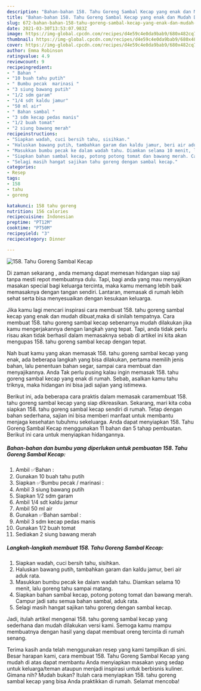```yaml
---
description: "Bahan-bahan 158. Tahu Goreng Sambal Kecap yang enak dan Mudah Dibuat"
title: "Bahan-bahan 158. Tahu Goreng Sambal Kecap yang enak dan Mudah Dibuat"
slug: 672-bahan-bahan-158-tahu-goreng-sambal-kecap-yang-enak-dan-mudah-dibuat
date: 2021-03-30T13:53:07.983Z
image: https://img-global.cpcdn.com/recipes/d4e59c4e0da9bab9/680x482cq70/158-tahu-goreng-sambal-kecap-foto-resep-utama.jpg
thumbnail: https://img-global.cpcdn.com/recipes/d4e59c4e0da9bab9/680x482cq70/158-tahu-goreng-sambal-kecap-foto-resep-utama.jpg
cover: https://img-global.cpcdn.com/recipes/d4e59c4e0da9bab9/680x482cq70/158-tahu-goreng-sambal-kecap-foto-resep-utama.jpg
author: Emma Robinson
ratingvalue: 4.9
reviewcount: 9
recipeingredient:
- " Bahan "
- "10 buah tahu putih"
- " Bumbu pecak  marinasi "
- "3 siung bawang putih"
- "1/2 sdm garam"
- "1/4 sdt kaldu jamur"
- "50 ml air"
- " Bahan sambal "
- "3 sdm kecap pedas manis"
- "1/2 buah tomat"
- "2 siung bawang merah"
recipeinstructions:
- "Siapkan wadah, cuci bersih tahu, sisihkan."
- "Haluskan bawang putih, tambahkan garam dan kaldu jamur, beri air aduk rata."
- "Masukkan bumbu pecak ke dalam wadah tahu. Diamkan selama 10 menit, lalu goreng tahu sampai matang."
- "Siapkan bahan sambal kecap, potong potong tomat dan bawang merah. Campur jadi satu semua bahan sambal, aduk rata."
- "Selagi masih hangat sajikan tahu goreng dengan sambal kecap."
categories:
- Resep
tags:
- 158
- tahu
- goreng

katakunci: 158 tahu goreng 
nutrition: 156 calories
recipecuisine: Indonesian
preptime: "PT12M"
cooktime: "PT50M"
recipeyield: "3"
recipecategory: Dinner

---
```



![158. Tahu Goreng Sambal Kecap](https://img-global.cpcdn.com/recipes/d4e59c4e0da9bab9/680x482cq70/158-tahu-goreng-sambal-kecap-foto-resep-utama.jpg)

Di zaman  sekarang , anda memang dapat memesan hidangan siap saji tanpa mesti repot membuatnya dulu. Tapi, bagi anda yang mau menyajikan masakan special bagi keluarga tercinta, maka kamu memang lebih baik memasaknya dengan tangan sendiri. Lantaran, memasak di rumah lebih sehat serta bisa menyesuaikan dengan kesukaan keluarga.

Jika kamu lagi mencari inspirasi cara membuat 158. tahu goreng sambal kecap yang enak dan mudah dibuat,maka di sinilah tempatnya. Cara membuat 158. tahu goreng sambal kecap  sebenarnya mudah dilakukan jika kamu mengerjakannya dengan langkah yang tepat. Tapi, anda tidak perlu risau akan tidak berhasil dalam memasaknya 
sebab di artikel ini kita akan mengupas 158. tahu goreng sambal kecap dengan tepat.  



Nah buat kamu yang akan memasak 158. tahu goreng sambal kecap yang enak, ada beberapa langkah yang bisa dilakukan, pertama memilih jenis bahan, lalu penentuan bahan segar, sampai cara membuat dan menyajikannya. Anda Tak perlu pusing kalau ingin memasak 158. tahu goreng sambal kecap yang enak di rumah. Sebab, asalkan kamu  tahu triknya, maka hidangan ini bisa jadi sajian yang istimewa.

Berikut ini, ada beberapa cara praktis  dalam memasak caramembuat 158. tahu goreng sambal kecap yang siap dikreasikan. Sekarang, mari kita coba siapkan 158. tahu goreng sambal kecap sendiri di rumah. Tetap dengan bahan sederhana, sajian ini bisa memberi manfaat untuk membantu menjaga kesehatan tubuhmu sekeluarga. Anda dapat menyiapkan 158. Tahu Goreng Sambal Kecap menggunakan 11 bahan dan 5 tahap pembuatan. Berikut ini cara untuk menyiapkan hidangannya.

<!--inarticleads1-->

##### Bahan-bahan dan bumbu yang diperlukan untuk pembuatan 158. Tahu Goreng Sambal Kecap:

1. Ambil  ✅Bahan :
1. Gunakan 10 buah tahu putih
1. Siapkan  ✅Bumbu pecak / marinasi :
1. Ambil 3 siung bawang putih
1. Siapkan 1/2 sdm garam
1. Ambil 1/4 sdt kaldu jamur
1. Ambil 50 ml air
1. Gunakan  ✅Bahan sambal :
1. Ambil 3 sdm kecap pedas manis
1. Gunakan 1/2 buah tomat
1. Sediakan 2 siung bawang merah




<!--inarticleads2-->

##### Langkah-langkah membuat 158. Tahu Goreng Sambal Kecap:

1. Siapkan wadah, cuci bersih tahu, sisihkan.
1. Haluskan bawang putih, tambahkan garam dan kaldu jamur, beri air aduk rata.
1. Masukkan bumbu pecak ke dalam wadah tahu. Diamkan selama 10 menit, lalu goreng tahu sampai matang.
1. Siapkan bahan sambal kecap, potong potong tomat dan bawang merah. Campur jadi satu semua bahan sambal, aduk rata.
1. Selagi masih hangat sajikan tahu goreng dengan sambal kecap.




Jadi, itulah artikel mengenai  158. tahu goreng sambal kecap  yang sederhana dan mudah dilakukan versi kami. Semoga kamu mampu membuatnya dengan hasil yang dapat membuat oreng tercinta di rumah senang. 

Terima kasih anda telah menggunakan resep yang kami tampilkan di sini. Besar harapan kami, cara membuat  158. Tahu Goreng Sambal Kecap yang mudah di atas dapat membantu Anda menyiapkan masakan yang sedap untuk keluarga/teman ataupun menjadi inspirasi untuk berbisnis kuliner. Gimana nih? Mudah bukan? Itulah cara menyiapkan 158. tahu goreng sambal kecap yang bisa Anda praktikkan di rumah. Selamat mencoba!

